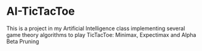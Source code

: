 # AI-TicTacToe
This is a project in my Artificial Intelligence class implementing several game theory algorithms to play TicTacToe: Minimax, Expectimax and Alpha Beta Pruning
